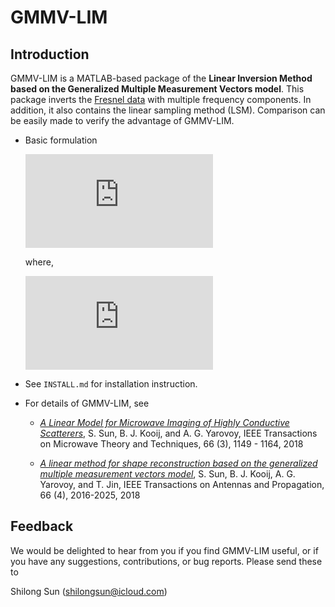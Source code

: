 GMMV-LIM
========

Introduction
------------

GMMV-LIM is a MATLAB-based package of the **Linear Inversion Method based on the Generalized Multiple Measurement Vectors model**. This package inverts the [Fresnel data](http://www.fresnel.fr/3Ddatabase/) with multiple frequency components. In addition, it also contains the linear sampling method (LSM). Comparison can be easily made to verify the advantage of GMMV-LIM. 

- Basic formulation

	![](http://latex.codecogs.com/gif.latex?%5Cmin%5C%20%5Ckappa%28J%29%20%5Cquad%20%5Ctext%7Bs.%20t.%7D%5C%20%5Cleft%5C%7C%5CPhi%20%5Ccdot%20J%20-%20Y%5Cright%5C%7C_F%20%5Cleq%20%5Ctilde%7B%5Csigma%7D)

	where,

	![](http://latex.codecogs.com/gif.latex?%5Ckappa%28J%29%3D%5C%7CJ%5C%7C_%7B1%2C2%7D%3A%3D%5Csum_%7Bn%3D1%7D%5EN%5Cleft%5C%7CJ_%7Bn%2C%3A%7D%5ET%5Cright%5C%7C_2)

- See `INSTALL.md` for installation instruction.

- For details of GMMV-LIM, see

	- [*A Linear Model for Microwave Imaging of Highly Conductive Scatterers*](https://ieeexplore.ieee.org/stamp/stamp.jsp?arnumber=8123524), S. Sun, B. J. Kooij, and A. G. Yarovoy, IEEE Transactions on Microwave Theory and Techniques, 66 (3), 1149 - 1164, 2018

	- [*A linear method for shape reconstruction based on the generalized multiple measurement vectors model*](https://ieeexplore.ieee.org/stamp/stamp.jsp?arnumber=8292840), S. Sun, B. J. Kooij, A. G. Yarovoy, and T. Jin, IEEE Transactions on Antennas and Propagation, 66 (4), 2016-2025, 2018

Feedback
--------
We would be delighted to hear from you if you find GMMV-LIM useful, or if you have any suggestions, contributions, or bug reports. Please send these to

Shilong Sun (shilongsun@icloud.com)

